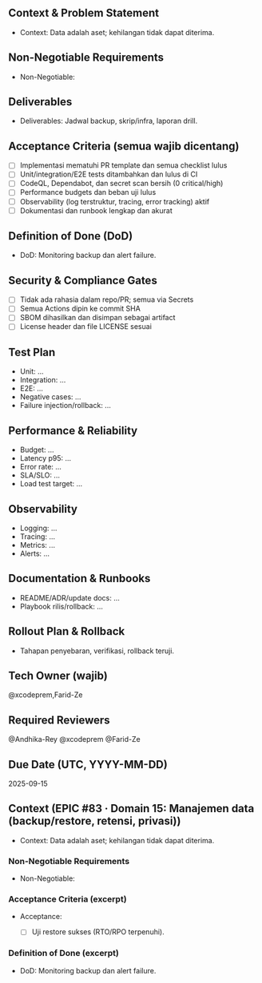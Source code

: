 <!-- AUTO:ENTERPRISE_TEMPLATE_V1 BEGIN -->
<!-- epic:#83 domain:15:Manajemen data (backup/restore, retensi, privasi) generated:2025-08-23T18:27:07.865Z -->
## Context & Problem Statement
- Context: Data adalah aset; kehilangan tidak dapat diterima.

## Non-Negotiable Requirements
- Non-Negotiable:

## Deliverables
- Deliverables: Jadwal backup, skrip/infra, laporan drill.

## Acceptance Criteria (semua wajib dicentang)
- [ ] Implementasi mematuhi PR template dan semua checklist lulus
- [ ] Unit/integration/E2E tests ditambahkan dan lulus di CI
- [ ] CodeQL, Dependabot, dan secret scan bersih (0 critical/high)
- [ ] Performance budgets dan beban uji lulus
- [ ] Observability (log terstruktur, tracing, error tracking) aktif
- [ ] Dokumentasi dan runbook lengkap dan akurat

## Definition of Done (DoD)
- DoD: Monitoring backup dan alert failure.

## Security & Compliance Gates
- [ ] Tidak ada rahasia dalam repo/PR; semua via Secrets
- [ ] Semua Actions dipin ke commit SHA
- [ ] SBOM dihasilkan dan disimpan sebagai artifact
- [ ] License header dan file LICENSE sesuai

## Test Plan
- Unit: ...
- Integration: ...
- E2E: ...
- Negative cases: ...
- Failure injection/rollback: ...

## Performance & Reliability
- Budget: ...
- Latency p95: ...
- Error rate: ...
- SLA/SLO: ...
- Load test target: ...

## Observability
- Logging: ...
- Tracing: ...
- Metrics: ...
- Alerts: ...

## Documentation & Runbooks
- README/ADR/update docs: ...
- Playbook rilis/rollback: ...

## Rollout Plan & Rollback
- Tahapan penyebaran, verifikasi, rollback teruji.

## Tech Owner (wajib)
@xcodeprem,Farid-Ze

## Required Reviewers
@Andhika-Rey @xcodeprem @Farid-Ze

## Due Date (UTC, YYYY-MM-DD)
2025-09-15
<!-- AUTO:ENTERPRISE_TEMPLATE_V1 END -->

<!-- AUTO:CONTEXT_V1 BEGIN -->
<!-- parent:#18 epic:#83 generated:2025-08-23T16:22:33.750Z -->
## Context (EPIC #83 · Domain 15: Manajemen data (backup/restore, retensi, privasi))

- Context: Data adalah aset; kehilangan tidak dapat diterima.

### Non-Negotiable Requirements
- Non-Negotiable:

### Acceptance Criteria (excerpt)
- Acceptance:
  
  - [ ] Uji restore sukses (RTO/RPO terpenuhi).

### Definition of Done (excerpt)
- DoD: Monitoring backup dan alert failure.

<!-- AUTO:CONTEXT_V1 END -->
